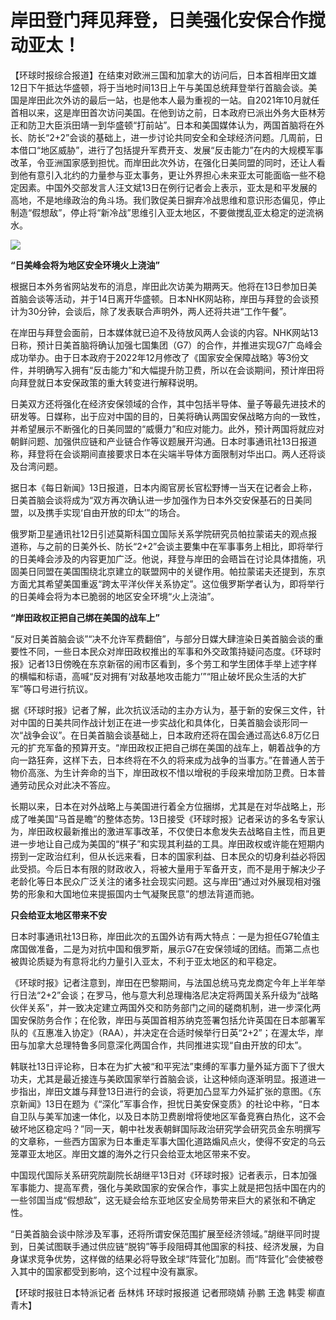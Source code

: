 # 岸田登门拜见拜登，日美强化安保合作搅动亚太！

【环球时报综合报道】在结束对欧洲三国和加拿大的访问后，日本首相岸田文雄12日下午抵达华盛顿，将于当地时间13日上午与美国总统拜登举行首脑会谈。美国是岸田此次外访的最后一站，也是他本人最为重视的一站。自2021年10月就任首相以来，这是岸田首次访问美国。在他到访之前，日本政府已派出外务大臣林芳正和防卫大臣浜田靖一到华盛顿“打前站”。日本和美国媒体认为，两国首脑将在外长、防长“2+2”会谈的基础上，进一步讨论共同安全和全球经济问题。几周前，日本借口“地区威胁”，进行了包括提升军费开支、发展“反击能力”在内的大规模军事改革，令亚洲国家感到担忧。而岸田此次外访，在强化日美同盟的同时，还让人看到他有意引入北约的力量参与亚太事务，更让外界担心未来亚太可能面临一些不稳定因素。中国外交部发言人汪文斌13日在例行记者会上表示，亚太是和平发展的高地，不是地缘政治的角斗场。我们敦促美日摒弃冷战思维和意识形态偏见，停止制造“假想敌”，停止将“新冷战”思维引入亚太地区，不要做搅乱亚太稳定的逆流祸水。

![](https://inews.gtimg.com/news_bt/OqD0tkcwSXI3yuhc6gb-5NjFU1xZpqU8e9VIFirvui4aIAA/1000)

**“日美峰会将为地区安全环境火上浇油”**

根据日本外务省网站发布的消息，岸田此次访美为期两天。他将在13日参加日美首脑会谈等活动，并于14日离开华盛顿。日本NHK网站称，岸田与拜登的会谈预计为30分钟，会谈后，除了发表联合声明外，两人还将共进“工作午餐”。

在岸田与拜登会面前，日本媒体就已迫不及待放风两人会谈的内容。NHK网站13日称，预计日美首脑将确认加强七国集团（G7）的合作，并推进实现G7广岛峰会成功举办。由于日本政府于2022年12月修改了《国家安全保障战略》等3份文件，并明确写入拥有“反击能力”和大幅提升防卫费，所以在会谈期间，预计岸田将向拜登就日本安保政策的重大转变进行解释说明。

日美双方还将强化在经济安保领域的合作，其中包括半导体、量子等最先进技术的研发等。日媒称，出于应对中国的目的，日美将确认两国安保战略方向的一致性，并希望展示不断强化的日美同盟的“威慑力”和应对能力。此外，预计两国将就应对朝鲜问题、加强供应链和产业链合作等议题展开沟通。日本时事通讯社13日报道称，拜登将在会谈期间直接要求日本在尖端半导体方面限制对华出口。两人还将谈及台湾问题。

据日本《每日新闻》13日报道，日本内阁官房长官松野博一当天在记者会上称，日美首脑会谈将成为“双方再次确认进一步加强作为日本外交安保基石的日美同盟，以及携手实现‘自由开放的印太’”的场合。

俄罗斯卫星通讯社12日引述莫斯科国立国际关系学院研究员帕拉蒙诺夫的观点报道称，与之前的日美外长、防长“2+2”会谈主要集中在军事事务上相比，即将举行的日美峰会涉及的内容更加广泛。他说，拜登与岸田的会晤旨在讨论具体措施，巩固美日同盟在美国围绕北京建立的联盟网中的关键作用。帕拉蒙诺夫还提到，东京方面尤其希望美国重返“跨太平洋伙伴关系协定”。这位俄罗斯学者认为，即将举行的日美峰会将为本已脆弱的地区安全环境“火上浇油”。

**“岸田政权正把自己绑在美国的战车上”**

“反对日美首脑会谈”“决不允许军费翻倍”，与部分日媒大肆渲染日美首脑会谈的重要性不同，一些日本民众对岸田政权推出的军事和外交政策持疑问态度。《环球时报》记者13日傍晚在东京新宿的闹市区看到，多个劳工和学生团体手举上述字样的横幅和标语，高喊“反对拥有‘对敌基地攻击能力’”“阻止破坏民众生活的大扩军”等口号进行抗议。

据《环球时报》记者了解，此次抗议活动的主办方认为，基于新的安保三文件，针对中国的日美共同作战计划正在进一步实战化和具体化，日美首脑会谈形同一次“战争会议”。在日美首脑会谈基础上，日本政府还将在国会通过高达6.8万亿日元的扩充军备的预算开支。“岸田政权正把自己绑在美国的战车上，朝着战争的方向一路狂奔，这样下去，日本终将在不久的将来成为战争的当事方。”在普通人苦于物价高涨、为生计奔命的当下，岸田政权不惜以增税的手段来增加防卫费。日本普通劳动民众对此决不答应。

长期以来，日本在对外战略上与美国进行着全方位捆绑，尤其是在对华战略上，形成了唯美国“马首是瞻”的整体态势。13日接受《环球时报》记者采访的多名专家认为，岸田政权最新推出的激进军事改革，不仅使日本愈发失去战略自主性，而且更进一步地让自己成为美国的“棋子”和实现其利益的工具。岸田政权或许能在短期内捞到一定政治红利，但从长远来看，日本的国家利益、日本民众的切身利益必将因此受损。今后日本有限的财政收入，将被大量用于军备开支，而不是用于解决少子老龄化等日本民众广泛关注的诸多社会现实问题。这与岸田“通过对外展现相对强势的形象和大国地位来提振国内士气凝聚民意”的想法背道而驰。

**只会给亚太地区带来不安**

日本时事通讯社13日称，岸田此次的五国外访有两大特点：一是为担任G7轮值主席国做准备，二是为对抗中国和俄罗斯，展示G7在安保领域的团结。而第二点也被舆论质疑为有意将北约力量引入亚太，不利于亚太地区的和平稳定。

《环球时报》记者注意到，岸田在巴黎期间，与法国总统马克龙商定今年上半年举行日法“2+2”会谈；在罗马，他与意大利总理梅洛尼决定将两国关系升级为“战略伙伴关系”，并一致决定建立两国外交和防务部门之间的磋商机制，进一步深化两国安保防务合作；在伦敦，岸田与英国首相苏纳克签署包括允许英国在日本部署军队的《互惠准入协定》（RAA），并决定在合适时候举行日英“2+2”；在渥太华，岸田与加拿大总理特鲁多同意深化两国合作，共同推进实现“自由开放的印太”。

韩联社13日评论称，日本在为扩大被“和平宪法”束缚的军事力量外延方面下了很大功夫，尤其是最近接连与美欧国家举行首脑会谈，让这种倾向逐渐明显。报道进一步指出，岸田文雄与拜登13日进行的会谈，将更加凸显军力外延扩张的意图。《东京新闻》13日在题为《“深化”军事合作，担忧日美安保变质》的社论中称，“日本自卫队与美军加速一体化，以及日本防卫费剧增将使地区军备竞赛白热化，这不会破坏地区稳定吗？”同一天，朝中社发表朝鲜国际政治研究学会研究员金东明撰写的文章称，一些西方国家为日本重走军事大国化道路煽风点火，使得不安定的乌云笼罩亚太地区。岸田文雄的海外之行只会给亚太地区带来不安。

中国现代国际关系研究院副院长胡继平13日对《环球时报》记者表示，日本加强军事能力、提高军费，强化与美欧国家的安保合作，事实上就是把包括中国在内的一些邻国当成“假想敌”，这无疑会给东亚地区安全局势带来巨大的紧张和不确定性。

“日美首脑会谈中除涉及军事，还将所谓安保范围扩展至经济领域。”胡继平同时提到，日美试图联手通过供应链“脱钩”等手段阻碍其他国家的科技、经济发展，为自身谋求竞争优势，这样做的结果必将导致全球“阵营化”加剧。而“阵营化”会使被卷入其中的国家都受到影响，这个过程中没有赢家。

【环球时报驻日本特派记者 岳林炜 环球时报报道 记者邢晓婧 孙鹏 王逸 韩雯 柳直 青木】

